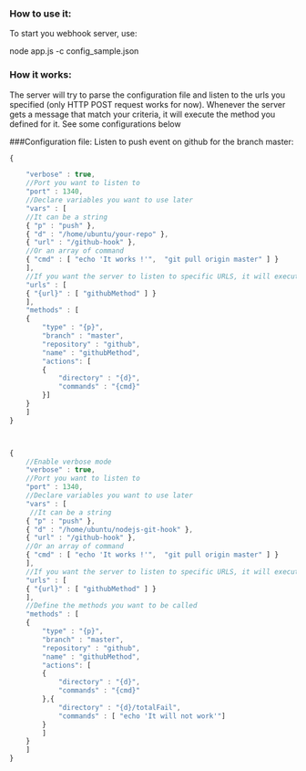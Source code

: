 ### How to use it:

To start you webhook server, use:

node app.js -c config_sample.json

### How it works:

The server will try to parse the configuration file and listen to the urls you specified (only HTTP POST request works for now). Whenever the server gets a message that match your criteria, it will execute the method you defined for it.
See some configurations below

###Configuration file:
Listen to push event on github for the branch master:

```javascript
{

	"verbose" : true,
    //Port you want to listen to
	"port" : 1340,
    //Declare variables you want to use later
	"vars" : [
    //It can be a string
	{ "p" : "push" },
	{ "d" : "/home/ubuntu/your-repo" },
	{ "url" : "/github-hook" },
    //Or an array of command
	{ "cmd" : [ "echo 'It works !'",  "git pull origin master" ] }
	],
    //If you want the server to listen to specific URLS, it will execute all the methods you defined if criteria match
	"urls" : [
	{ "{url}" : [ "githubMethod" ] }
	],
	"methods" : [
	{
		"type" : "{p}",
		"branch" : "master",
		"repository" : "github",
		"name" : "githubMethod",
		"actions": [
		{
			"directory" : "{d}",
			"commands" : "{cmd}"
		}]
	}
	]
}



{
	//Enable verbose mode
    "verbose" : true,
	//Port you want to listen to
    "port" : 1340,
    //Declare variables you want to use later
    "vars" : [
	 //It can be a string
    { "p" : "push" },
	{ "d" : "/home/ubuntu/nodejs-git-hook" },
	{ "url" : "/github-hook" },
    //Or an array of command
	{ "cmd" : [ "echo 'It works !'",  "git pull origin master" ] }
	],
	//If you want the server to listen to specific URLS, it will execute all the methods you defined if criteria match, in this case, github push event on /github-hook will trigger the method
    "urls" : [
	{ "{url}" : [ "githubMethod" ] }
	],
    //Define the methods you want to be called
	"methods" : [
	{
		"type" : "{p}",
		"branch" : "master",
		"repository" : "github",
		"name" : "githubMethod",
		"actions": [
		{
			"directory" : "{d}",
			"commands" : "{cmd}"
		},{
        	"directory" : "{d}/totalFail",
			"commands" : [ "echo 'It will not work'"]
        }
        ]
	}
	]
}
```

